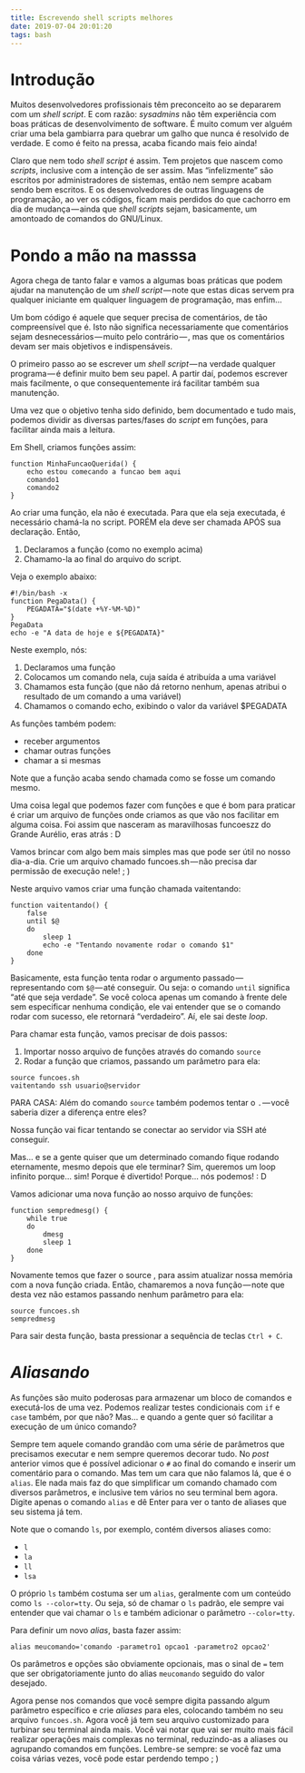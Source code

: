 ```yaml
---
title: Escrevendo shell scripts melhores
date: 2019-07-04 20:01:20
tags: bash
---
```


# Introdução

Muitos desenvolvedores profissionais têm preconceito ao se depararem com um _shell script_. E com razão: _sysadmins_ não têm experiência com boas práticas de desenvolvimento de software. É muito comum ver alguém criar uma bela gambiarra para quebrar um galho que nunca é resolvido de verdade. E como é feito na pressa, acaba ficando mais feio ainda!

Claro que nem todo _shell script_ é assim. Tem projetos que nascem como _scripts_, inclusive com a intenção de ser assim. Mas “infelizmente” são escritos por administradores de sistemas, então nem sempre acabam sendo bem escritos. E os desenvolvedores de outras linguagens de programação, ao ver os códigos, ficam mais perdidos do que cachorro em dia de mudança — ainda que _shell scripts_ sejam, basicamente, um amontoado de comandos do GNU/Linux.

# Pondo a mão na masssa

Agora chega de tanto falar e vamos a algumas boas práticas que podem ajudar na manutenção de um _shell script_ — note que estas dicas servem pra qualquer iniciante em qualquer linguagem de programação, mas enfim…

Um bom código é aquele que sequer precisa de comentários, de tão compreensível que é. Isto não significa necessariamente que comentários sejam desnecessários — muito pelo contrário — , mas que os comentários devam ser mais objetivos e indispensáveis.

O primeiro passo ao se escrever um _shell script_ — na verdade qualquer programa — é definir muito bem seu papel. A partir daí, podemos escrever mais facilmente, o que consequentemente irá facilitar também sua manutenção.

Uma vez que o objetivo tenha sido definido, bem documentado e tudo mais, podemos dividir as diversas partes/fases do _script_ em funções, para facilitar ainda mais a leitura.

Em Shell, criamos funções assim:
```
function MinhaFuncaoQuerida() {
    echo estou comecando a funcao bem aqui
    comando1
    comando2
}
```
Ao criar uma função, ela não é executada. Para que ela seja executada, é necessário chamá-la no script. PORÉM ela deve ser chamada APÓS sua declaração. Então,

1. Declaramos a função (como no exemplo acima)
2. Chamamo-la ao final do arquivo do script.

Veja o exemplo abaixo:
```
#!/bin/bash -x
function PegaData() {
    PEGADATA="$(date +%Y-%M-%D)"
}
PegaData
echo -e "A data de hoje e ${PEGADATA}"
```

Neste exemplo, nós:

1. Declaramos uma função
2. Colocamos um comando nela, cuja saída é atribuída a uma variável
3. Chamamos esta função (que não dá retorno nenhum, apenas atribui o resultado de um comando a uma variável)
4. Chamamos o comando echo, exibindo o valor da variável $PEGADATA

As funções também podem:

- receber argumentos
- chamar outras funções
- chamar a si mesmas

Note que a função acaba sendo chamada como se fosse um comando mesmo.

Uma coisa legal que podemos fazer com funções e que é bom para praticar é criar um arquivo de funções onde criamos as que vão nos facilitar em alguma coisa. Foi assim que nasceram as maravilhosas funcoeszz do Grande Aurélio, eras atrás : D

Vamos brincar com algo bem mais simples mas que pode ser útil no nosso dia-a-dia. Crie um arquivo chamado funcoes.sh — não precisa dar permissão de execução nele! ; )

Neste arquivo vamos criar uma função chamada vaitentando:
```
function vaitentando() {
    false
    until $@
    do
        sleep 1
        echo -e "Tentando novamente rodar o comando $1"
    done
}
```

Basicamente, esta função tenta rodar o argumento passado — representando com `$@` — até conseguir. Ou seja: o comando `until` significa “até que seja verdade”. Se você coloca apenas um comando à frente dele sem especificar nenhuma condição, ele vai entender que se o comando rodar com sucesso, ele retornará “verdadeiro”. Aí, ele sai deste _loop_.

Para chamar esta função, vamos precisar de dois passos:

1. Importar nosso arquivo de funções através do comando `source`
2. Rodar a função que criamos, passando um parâmetro para ela:
```
source funcoes.sh
vaitentando ssh usuario@servidor
```

PARA CASA:
Além do comando `source` também podemos tentar o `.` — você saberia dizer a diferença entre eles?

Nossa função vai ficar tentando se conectar ao servidor via SSH até conseguir.

Mas… e se a gente quiser que um determinado comando fique rodando eternamente, mesmo depois que ele terminar? Sim, queremos um loop infinito porque… sim! Porque é divertido! Porque… nós podemos! : D

Vamos adicionar uma nova função ao nosso arquivo de funções:
```
function sempredmesg() {
    while true
    do
        dmesg
        sleep 1
    done
}
```

Novamente temos que fazer o source , para assim atualizar nossa memória com a nova função criada. Então, chamaremos a nova função — note que desta vez não estamos passando nenhum parâmetro para ela:
```
source funcoes.sh
sempredmesg
```

Para sair desta função, basta pressionar a sequência de teclas `Ctrl + C`.

# _Aliasando_

As funções são muito poderosas para armazenar um bloco de comandos e executá-los de uma vez. Podemos realizar testes condicionais com `if` e `case` também, por que não? Mas… e quando a gente quer só facilitar a execução de um único comando?

Sempre tem aquele comando grandão com uma série de parâmetros que precisamos executar e nem sempre queremos decorar tudo. No _post_ anterior vimos que é possível adicionar o `#` ao final do comando e inserir um comentário para o comando. Mas tem um cara que não falamos lá, que é o `alias`. Ele nada mais faz do que simplificar um comando chamado com diversos parâmetros, e inclusive tem vários no seu terminal bem agora. Digite apenas o comando `alias` e dê Enter para ver o tanto de aliases que seu sistema já tem.

Note que o comando `ls`, por exemplo, contém diversos aliases como:
- `l`
- `la`
- `ll`
- `lsa`

O próprio `ls` também costuma ser um `alias`, geralmente com um conteúdo como `ls --color=tty`. Ou seja, só de chamar o `ls` padrão, ele sempre vai entender que vai chamar o `ls` e também adicionar o parâmetro `--color=tty`.

Para definir um novo _alias_, basta fazer assim:
```
alias meucomando='comando -parametro1 opcao1 -parametro2 opcao2'
```

Os parâmetros e opções são obviamente opcionais, mas o sinal de `=` tem que ser obrigatoriamente junto do alias `meucomando` seguido do valor desejado.

Agora pense nos comandos que você sempre digita passando algum parâmetro específico e crie _aliases_ para eles, colocando também no seu arquivo `funcoes.sh`. Agora você já tem seu arquivo customizado para turbinar seu terminal ainda mais. Você vai notar que vai ser muito mais fácil realizar operações mais complexas no terminal, reduzindo-as a aliases ou agrupando comandos em funções. Lembre-se sempre: se você faz uma coisa várias vezes, você pode estar perdendo tempo ; )
